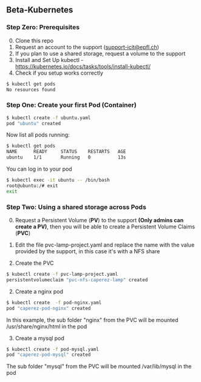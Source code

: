 ## Beta-Kubernetes

### Step Zero: Prerequisites

0. Clone this repo
1. Request an account to the support (support-icit@epfl.ch)
2. If you plan to use a shared storage, request a volume  to the support
3. Install and Set Up kubectl - https://kubernetes.io/docs/tasks/tools/install-kubectl/
4. Check if you setup works correctly
```sh
$ kubectl get pods     
No resources found
```
### Step One: Create your first Pod (Container)
```sh
$ kubectl create -f ubuntu.yaml     
pod "ubuntu" created
```
Now list all pods running:
```sh
$ kubectl get pods
NAME      READY     STATUS    RESTARTS   AGE
ubuntu    1/1       Running   0          13s
```
You can log in to your pod 
```sh
$ kubectl exec -it ubuntu -- /bin/bash
root@ubuntu:/# exit
exit
```
### Step Two: Using a shared storage across Pods
0. Request a Persistent Volume (**PV**) to the support **(Only admins can create a PV)**, then you will be able to create a Persistent Volume Claims (**PVC**)

1. Edit the file pvc-lamp-project.yaml and replace the name with the value provided by the support, in this case it's with a NFS share
2. Create the PVC
```sh
$ kubectl create -f pvc-lamp-project.yaml 
persistentvolumeclaim "pvc-nfs-caperez-lamp" created
```
2. Create a nginx pod
```sh
$ kubectl create  -f pod-nginx.yaml
pod "caperez-pod-nginx" created
```
In this example, the sub folder "nginx" from the PVC will be mounted /usr/share/nginx/html  in the pod

3. Create a mysql pod
```sh
$ kubectl create -f pod-mysql.yaml
pod "caperez-pod-mysql" created
```
The sub folder "mysql" from the PVC will be mounted /var/lib/mysql in the pod

